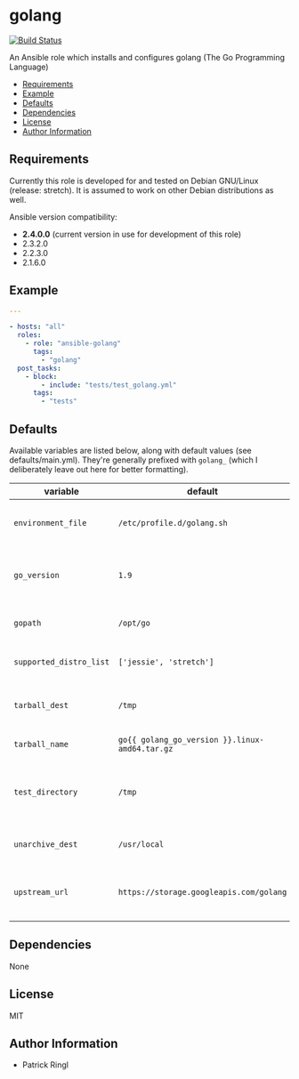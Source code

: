 # golang

[![Build Status](https://travis-ci.org/pari-/ansible-golang.svg?branch=master)](https://travis-ci.org/pari-/ansible-golang)

An Ansible role which installs and configures golang (The Go Programming Language)

<!-- toc -->

- [Requirements](#requirements)
- [Example](#example)
- [Defaults](#defaults)
- [Dependencies](#dependencies)
- [License](#license)
- [Author Information](#author-information)

<!-- tocstop -->

## Requirements

Currently this role is developed for and tested on Debian GNU/Linux (release: stretch). It is assumed to work on other Debian distributions as well.

Ansible version compatibility:

- __2.4.0.0__ (current version in use for development of this role)
- 2.3.2.0
- 2.2.3.0
- 2.1.6.0

## Example

```yaml
---

- hosts: "all"
  roles:
    - role: "ansible-golang"
      tags:
        - "golang"
  post_tasks:
    - block:
        - include: "tests/test_golang.yml"
      tags:
        - "tests"
```

## Defaults

Available variables are listed below, along with default values (see defaults/main.yml). They're generally prefixed with `golang_` (which I deliberately leave out here for better formatting).

variable | default | notes
-------- | ------- | -----
`environment_file` | `/etc/profile.d/golang.sh` | `Absolute path where $GOROOT/$PATH exports are stored`
`go_version` | `1.9` | `The version of the Go Programming Language that is going to be installed`
`gopath` | `/opt/go` | `The $GOPATH lists places to look for Go code.`
`supported_distro_list` | `['jessie', 'stretch']` | `A list of distribution releases this role supports`
`tarball_dest` | `/tmp` | `Destination where golang's tarball is stored`
`tarball_name` | `go{{ golang_go_version }}.linux-amd64.tar.gz` | `Naming schema of golang's tarball`
`test_directory` | `/tmp` | `The directory where tests will be temporary stored and run in (auto cleanup)`
`unarchive_dest` | `/usr/local` | `Destination where golang will be installed to`
`upstream_url` | `https://storage.googleapis.com/golang` | `The URL to where golang's tarballs can be retrieved from`

## Dependencies

None

## License

MIT

## Author Information

* Patrick Ringl
